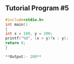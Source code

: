 ## Tutorial Program #5
```c
#include<stdio.h>
int main()
{
int x = 100, y = 200;
printf("%d", (x > y)?x : y);
return 0;
}

**Output:- 200**
